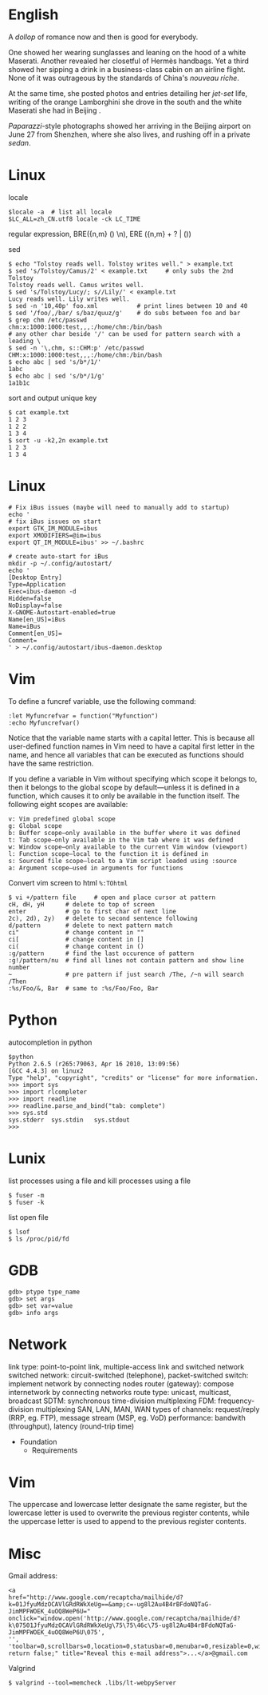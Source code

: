 # English
A *dollop* of romance now and then is good for everybody.

One showed her wearing sunglasses and leaning on the hood of a white Maserati.
Another revealed her closetful of Hermès handbags. Yet a third showed her
sipping a drink in a business-class cabin on an airline flight. None of it was
outrageous by the standards of China's *nouveau riche*. 

At the same time, she posted photos and entries detailing her *jet-set* life,
writing of the orange Lamborghini she drove in the south and the white
Maserati she had in Beijing . 

*Paparazzi*-style photographs showed her arriving in the Beijing airport on June
27 from Shenzhen, where she also lives, and rushing off in a private *sedan*. 

# Linux
locale 

    $locale -a  # list all locale
    $LC_ALL=zh_CN.utf8 locale -ck LC_TIME

regular expression, BRE(\{n,m\} \(\) \n), ERE ({n,m} + ? | ())

sed

    $ echo "Tolstoy reads well. Tolstoy writes well." > example.txt
    $ sed 's/Tolstoy/Camus/2' < example.txt     # only subs the 2nd Tolstoy
    Tolstoy reads well. Camus writes well.
    $ sed 's/Tolstoy/Lucy/; s//Lily/' < example.txt 
    Lucy reads well. Lily writes well.
    $ sed -n '10,40p' foo.xml           # print lines between 10 and 40
    $ sed '/foo/,/bar/ s/baz/quuz/g'    # do subs between foo and bar 
    $ grep chm /etc/passwd
    chm:x:1000:1000:test,,,:/home/chm:/bin/bash
    # any other char beside '/' can be used for pattern search with a leading \
    $ sed -n '\,chm, s::CHM:p' /etc/passwd      
    CHM:x:1000:1000:test,,,:/home/chm:/bin/bash
    $ echo abc | sed 's/b*/1/'
    1abc
    $ echo abc | sed 's/b*/1/g'
    1a1b1c


sort and output unique key

    $ cat example.txt
    1 2 3
    1 2 2
    1 3 4
    $ sort -u -k2,2n example.txt 
    1 2 3
    1 3 4

# Linux

    # Fix iBus issues (maybe will need to manually add to startup)
    echo '
    # fix iBus issues on start
    export GTK_IM_MODULE=ibus
    export XMODIFIERS=@im=ibus
    export QT_IM_MODULE=ibus' >> ~/.bashrc

    # create auto-start for iBus
    mkdir -p ~/.config/autostart/
    echo '
    [Desktop Entry]
    Type=Application
    Exec=ibus-daemon -d
    Hidden=false
    NoDisplay=false
    X-GNOME-Autostart-enabled=true
    Name[en_US]=iBus
    Name=iBus
    Comment[en_US]=
    Comment=
    ' > ~/.config/autostart/ibus-daemon.desktop
# Vim

To define a funcref variable, use the following command:

    :let Myfuncrefvar = function("Myfunction")
    :echo Myfuncrefvar()

Notice that the variable name starts with a capital letter. This is because all
user-defined function names in Vim need to have a capital first letter in the
name, and hence all variables that can be executed as functions should have the
same restriction.

If you define a variable in Vim without specifying which scope it belongs to,
then it belongs to the global scope by default—unless it is defined in a
function, which causes it to only be available in the function itself. The
following eight scopes are available:

    v: Vim predefined global scope
    g: Global scope
    b: Buffer scope—only available in the buffer where it was defined
    t: Tab scope—only available in the Vim tab where it was defined
    w: Window scope—only available to the current Vim window (viewport)
    l: Function scope—local to the function it is defined in
    s: Sourced file scope—local to a Vim script loaded using :source
    a: Argument scope—used in arguments for functions

Convert vim screen to html `%:TOhtml`

    $ vi +/pattern file     # open and place cursor at pattern
    cH, dH, yH      # delete to top of screen 
    enter           # go to first char of next line
    2c), 2d), 2y)   # delete to second sentence following
    d/pattern       # delete to next pattern match
    ci"             # change content in "" 
    ci[             # change content in []
    ci(             # change content in ()
    :g/pattern      # find the last occurence of pattern
    :g!/pattern/nu  # find all lines not contain pattern and show line number
    ~               # pre pattern if just search /The, /~n will search /Then
    :%s/Foo/&, Bar  # same to :%s/Foo/Foo, Bar

# Python
autocompletion in python

    $python
    Python 2.6.5 (r265:79063, Apr 16 2010, 13:09:56) 
    [GCC 4.4.3] on linux2
    Type "help", "copyright", "credits" or "license" for more information.
    >>> import sys
    >>> import rlcompleter
    >>> import readline
    >>> readline.parse_and_bind("tab: complete")
    >>> sys.std
    sys.stderr  sys.stdin   sys.stdout  
    >>> 
# Lunix
list processes using a file and kill processes using a file

    $ fuser -m
    $ fuser -k 

list open file

    $ lsof
    $ ls /proc/pid/fd

# GDB

    gdb> ptype type_name
    gdb> set args
    gdb> set var=value
    gdb> info args

Network
====
link type: point-to-point link, multiple-access link and switched network
switched network: circuit-switched (telephone), packet-switched
switch: implement network by connecting nodes
router (gateway): compose internetwork by connecting networks
route type: unicast, multicast, broadcast
SDTM: synchronous time-division multiplexing
FDM: frequency-division multiplexing
SAN, LAN, MAN, WAN
types of channels: request/reply (RRP, eg. FTP), message stream (MSP, eg. VoD)
performance: bandwith (throughput), latency (round-trip time)

- Foundation
    - Requirements
# Vim
The uppercase and lowercase letter designate the same register, but the
lowercase letter is used to overwrite the previous register contents, while the
uppercase letter is used to append to the previous register contents.

# Misc

Gmail address:

    <a
    href="http://www.google.com/recaptcha/mailhide/d?k=01JfyuMdzOCAVlGRdRWkXeUg==&amp;c=-ug8l2Au4B4rBFdoNQTaG-JimMPFWOEK_4uOQ8WeP6U="
    onclick="window.open('http://www.google.com/recaptcha/mailhide/d?k\07501JfyuMdzOCAVlGRdRWkXeUg\75\75\46c\75-ug8l2Au4B4rBFdoNQTaG-JimMPFWOEK_4uOQ8WeP6U\075',
    '', 'toolbar=0,scrollbars=0,location=0,statusbar=0,menubar=0,resizable=0,width=500,height=300');
    return false;" title="Reveal this e-mail address">...</a>@gmail.com

Valgrind

    $ valgrind --tool=memcheck .libs/lt-webpyServer
